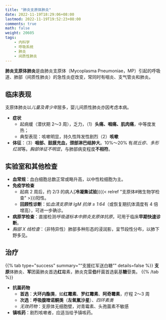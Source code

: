 ```yaml
---
title: "肺炎支原体肺炎"
date: 2022-11-19T18:29:06+08:00
lastmod: 2022-11-19T19:52:23+08:00
comments: true
math: false
weight: 20605
tags:
    - 内科学
    - 呼吸系统
    - 肺炎
    - 间质性肺炎
---
```


**肺炎支原体肺炎**是由肺炎支原体（Mycoplasma Pneumoniae，ΜP）引起的呼吸道、肺部（间质性肺炎）的急性炎症改变，常同时有咽炎、支气管炎和肺炎。

<!--more-->

## 临床表现

支原体肺炎以*儿童及青少年*居多，婴儿间质性肺炎亦因考虑本病。

- **症状**
    - 起病缓（潜伏期 2～3 周），乏力，（1）**头痛、咽痛、肌肉痛**，中等度发热；
    - 典型表现：咳嗽明显，持久性阵发性剧烈（2）**咳嗽**
- **体征**：（3）**咽部、鼓膜充血，颈部淋巴结肿大**。10%～20% 有*斑丘疹、多形红斑*等。*胸部体征不明显*，与肺部病变程度**不相符**。

## 实验室和其他检查

- **血常规**：血白细胞总数正常或略升高，以中性粒细胞为主。
- **免疫学检查**
    - 起病 2 周后，约 2/3 的病人[**冷凝集试验**]({{< relref "支原体#微生物学检查" >}})阳性。
    - **回顾性诊断**：如*血清支原体 IgM 抗体 ≥ 1:64*（或恢复期抗体滴度有 4 倍增高），可进一步确诊。
- **病原学检查**：直接检测*呼吸道标本中肺炎支原体抗原*，可用于临床**早期快速诊断**。
- *胸部 X 线检查*：（非特异性）肺部多种形态的浸润影，呈节段性分布，以肺下野多见。

## 治疗

{{% tab type="success" summary="“支援红军送白糖”" details=false %}}
**支原**体肺炎、**军**团菌肺炎首选**红**霉素，肺炎克雷**伯**杆菌首选氨基**糖**苷类。
{{% /tab %}}

- **抗菌药物**
    - **首选**：**大环内酯类**，如**红霉素**、**罗红霉素**、**阿奇霉素**，疗程 2～3 周
    - **次选**：**呼吸腹喹诺酮类**（**左氧氟沙星**）、*四环素类*
    - *无效药物*：支原体无细胞壁，对青霉素、头孢菌素不敏感
- **镇咳药**：剧烈咳嗽者，应适当给予镇咳药。
